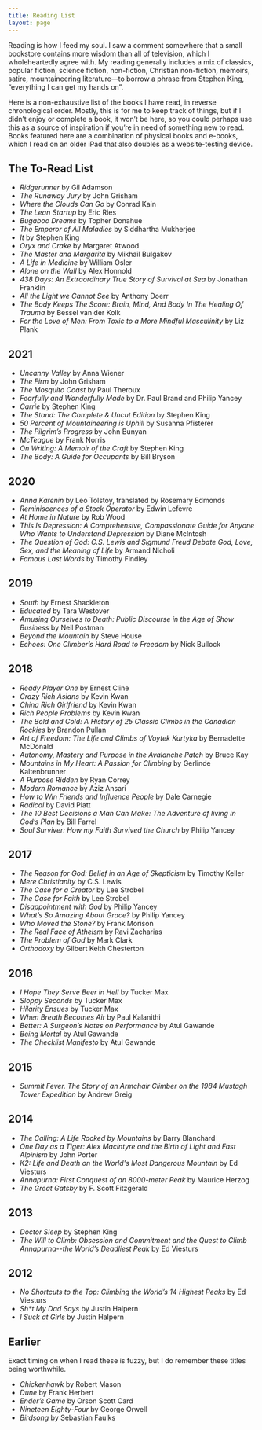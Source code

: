 ```yaml
---
title: Reading List
layout: page
---
```


Reading is how I feed my soul. I saw a comment somewhere that a small bookstore contains more wisdom than all of television, which I wholeheartedly agree with. My reading generally includes a mix of classics, popular fiction, science fiction, non-fiction, Christian non-fiction, memoirs, satire, mountaineering literature—to borrow a phrase from Stephen King, “everything I can get my hands on”.

Here is a non-exhaustive list of the books I have read, in reverse chronological order. Mostly, this is for me to keep track of things, but if I didn’t enjoy or complete a book, it won’t be here, so you could perhaps use this as a source of inspiration if you’re in need of something new to read. Books featured here are a combination of physical books and e-books, which I read on an older iPad that also doubles as a website-testing device.

## The To-Read List

-   _Ridgerunner_ by Gil Adamson
-   _The Runaway Jury_ by John Grisham
-   _Where the Clouds Can Go_ by Conrad Kain
-   _The Lean Startup_ by Eric Ries
-   _Bugaboo Dreams_ by Topher Donahue
-   _The Emperor of All Maladies_ by Siddhartha Mukherjee
-   _It_ by Stephen King
-   _Oryx and Crake_ by Margaret Atwood
-   _The Master and Margarita_ by Mikhail Bulgakov
-   _A Life in Medicine_ by William Osler
-   _Alone on the Wall_ by Alex Honnold
-   _438 Days: An Extraordinary True Story of Survival at Sea_ by Jonathan Franklin
-   _All the Light we Cannot See_ by Anthony Doerr
-   _The Body Keeps The Score: Brain, Mind, And Body In The Healing Of Trauma_ by Bessel van der Kolk
-   _For the Love of Men: From Toxic to a More Mindful Masculinity_ by Liz Plank

## 2021

-   _Uncanny Valley_ by Anna Wiener
-   _The Firm_ by John Grisham
-   _The Mosquito Coast_ by Paul Theroux
-   _Fearfully and Wonderfully Made_ by Dr. Paul Brand and Philip Yancey
-   _Carrie_ by Stephen King
-   _The Stand: The Complete & Uncut Edition_ by Stephen King
-   _50 Percent of Mountaineering is Uphill_ by Susanna Pfisterer
-   _The Pilgrim’s Progress_ by John Bunyan
-   _McTeague_ by Frank Norris
-   _On Writing: A Memoir of the Craft_ by Stephen King
-   _The Body: A Guide for Occupants_ by Bill Bryson

## 2020

-   _Anna Karenin_ by Leo Tolstoy, translated by Rosemary Edmonds
-   _Reminiscences of a Stock Operator_ by Edwin Lefèvre
-   _At Home in Nature_ by Rob Wood
-   _This Is Depression: A Comprehensive, Compassionate Guide for Anyone Who Wants to Understand Depression_ by Diane McIntosh
-   _The Question of God: C.S. Lewis and Sigmund Freud Debate God, Love, Sex, and the Meaning of Life_ by Armand Nicholi
-   _Famous Last Words_ by Timothy Findley

## 2019

-   _South_ by Ernest Shackleton
-   _Educated_ by Tara Westover
-   _Amusing Ourselves to Death: Public Discourse in the Age of Show Business_ by Neil Postman
-   _Beyond the Mountain_ by Steve House
-   _Echoes: One Climber’s Hard Road to Freedom_ by Nick Bullock

## 2018

-   _Ready Player One_ by Ernest Cline
-   _Crazy Rich Asians_ by Kevin Kwan
-   _China Rich Girlfriend_ by Kevin Kwan
-   _Rich People Problems_ by Kevin Kwan
-   _The Bold and Cold: A History of 25 Classic Climbs in the Canadian Rockies_ by Brandon Pullan
-   _Art of Freedom: The Life and Climbs of Voytek Kurtyka_ by Bernadette McDonald
-   _Autonomy, Mastery and Purpose in the Avalanche Patch_ by Bruce Kay
-   _Mountains in My Heart: A Passion for Climbing_ by Gerlinde Kaltenbrunner
-   _A Purpose Ridden_ by Ryan Correy
-   _Modern Romance_ by Aziz Ansari
-   _How to Win Friends and Influence People_ by Dale Carnegie
-   _Radical_ by David Platt
-   _The 10 Best Decisions a Man Can Make: The Adventure of living in God’s Plan_ by Bill Farrel
-   _Soul Surviver: How my Faith Survived the Church_ by Philip Yancey

## 2017

-   _The Reason for God: Belief in an Age of Skepticism_ by Timothy Keller
-   _Mere Christianity_ by C.S. Lewis
-   _The Case for a Creator_ by Lee Strobel
-   _The Case for Faith_ by Lee Strobel
-   _Disappointment with God_ by Philip Yancey
-   _What’s So Amazing About Grace?_ by Philip Yancey
-   _Who Moved the Stone?_ by Frank Morison
-   _The Real Face of Atheism_ by Ravi Zacharias
-   _The Problem of God_ by Mark Clark
-   _Orthodoxy_ by Gilbert Keith Chesterton

## 2016

-   _I Hope They Serve Beer in Hell_ by Tucker Max
-   _Sloppy Seconds_ by Tucker Max
-   _Hilarity Ensues_ by Tucker Max
-   _When Breath Becomes Air_ by Paul Kalanithi
-   _Better: A Surgeon’s Notes on Performance_ by Atul Gawande
-   _Being Mortal_ by Atul Gawande
-   _The Checklist Manifesto_ by Atul Gawande

## 2015

-   _Summit Fever. The Story of an Armchair Climber on the 1984 Mustagh Tower Expedition_ by Andrew Greig

## 2014

-   _The Calling: A Life Rocked by Mountains_ by Barry Blanchard
-   _One Day as a Tiger: Alex Macintyre and the Birth of Light and Fast Alpinism_ by John Porter
-   _K2: Life and Death on the World's Most Dangerous Mountain_ by Ed Viesturs
-   _Annapurna: First Conquest of an 8000-meter Peak_ by Maurice Herzog
-   _The Great Gatsby_ by F. Scott Fitzgerald

## 2013

-   _Doctor Sleep_ by Stephen King
-   _The Will to Climb: Obsession and Commitment and the Quest to Climb Annapurna--the World’s Deadliest Peak_ by Ed Viesturs

## 2012

-   _No Shortcuts to the Top: Climbing the World’s 14 Highest Peaks_ by Ed Viesturs
-   _Sh\*t My Dad Says_ by Justin Halpern
-   _I Suck at Girls_ by Justin Halpern

## Earlier

Exact timing on when I read these is fuzzy, but I do remember these titles being worthwhile.

-   _Chickenhawk_ by Robert Mason
-   _Dune_ by Frank Herbert
-   _Ender’s Game_ by Orson Scott Card
-   _Nineteen Eighty-Four_ by George Orwell
-   _Birdsong_ by Sebastian Faulks
